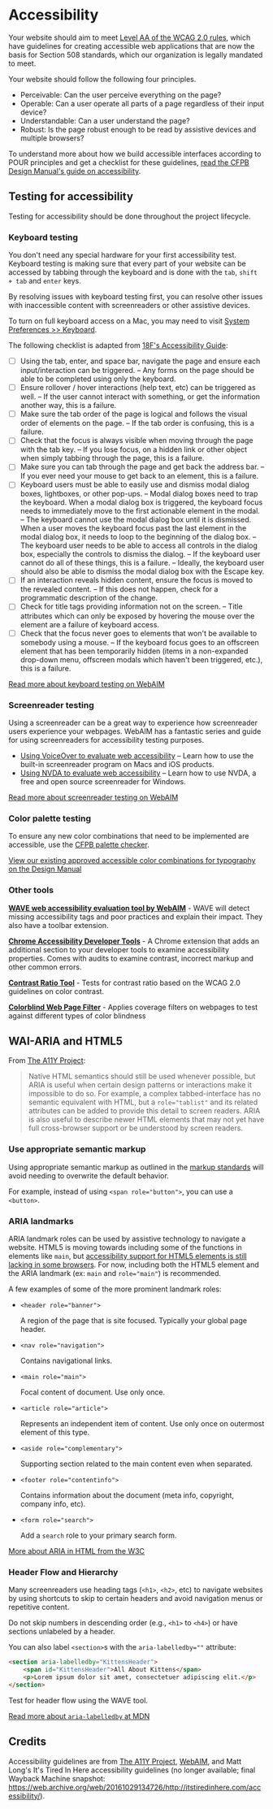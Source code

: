 # Accessibility

Your website should aim to meet
[Level AA of the WCAG 2.0 rules](https://www.w3.org/TR/WCAG/),
which have guidelines for creating accessible web applications
that are now the basis for Section 508 standards,
which our organization is legally mandated to meet.

Your website should follow the following four principles.

- Perceivable: Can the user perceive everything on the page?
- Operable: Can a user operate all parts of a page regardless of their input device?
- Understandable: Can a user understand the page?
- Robust: Is the page robust enough to be read by assistive devices and multiple browsers?

To understand more about how we build accessible interfaces according to
POUR principles and get a checklist for these guidelines,
[read the CFPB Design Manual's guide on accessibility](https://cfpb.github.io/design-manual/best-practices/accessibility-best-practices).


## Testing for accessibility

Testing for accessibility should be done throughout the project lifecycle.

### Keyboard testing

You don't need any special hardware for your first accessibility test.
Keyboard testing is making sure that every part of your website
can be accessed by tabbing through the keyboard and
is done with the `tab`, `shift + tab` and `enter` keys.

By resolving issues with keyboard testing first, you can resolve other issues
with inaccessible content with screenreaders or other assistive devices.

To turn on full keyboard access on a Mac, you may need to visit
[System Preferences >> Keyboard](https://raw.githubusercontent.com/cfpb/development/master/img/enable-keyboard-access.png).

The following checklist is adapted from
[18F's Accessibility Guide](https://pages.18f.gov/accessibility/keyboard/):

- [ ] Using the tab, enter, and space bar, navigate the page and ensure each input/interaction can be triggered.
    – Any forms on the page should be able to be completed using only the keyboard.
- [ ] Ensure rollover / hover interactions (help text, etc) can be triggered as well.
  – If the user cannot interact with something,
  or get the information another way, this is a failure.
- [ ] Make sure the tab order of the page is logical and follows the visual order of elements on the page.
  – If the tab order is confusing, this is a failure.
- [ ] Check that the focus is always visible when moving through the page with the tab key.
  – If you lose focus, on a hidden link or other object when simply tabbing through the page, this is a failure.
- [ ] Make sure you can tab through the page and get back the address bar.
  – If you ever need your mouse to get back to an element, this is a failure.
- [ ] Keyboard users must be able to easily use and dismiss modal dialog boxes, lightboxes, or other pop-ups.
  – Modal dialog boxes need to trap the keyboard. When a modal dialog box is triggered, the keyboard focus needs to immediately move to the first actionable element in the modal.
  – The keyboard cannot use the modal dialog box until it is dismissed. When a user moves the keyboard focus past the last element in the modal dialog box, it needs to loop to the beginning of the dialog box.
  – The keyboard user needs to be able to access all controls in the dialog box, especially the controls to dismiss the dialog.
  – If the keyboard user cannot do all of these things, this is a failure.
  – Ideally, the keyboard user should also be able to dismiss the modal dialog box with the Escape key.
- [ ] If an interaction reveals hidden content, ensure the focus is moved to the revealed content.
  – If this does not happen, check for a programmatic description of the change.
- [ ] Check for title tags providing information not on the screen.
  – Title attributes which can only be exposed by hovering the mouse over the element are a failure of keyboard access.
- [ ] Check that the focus never goes to elements that won't be available to somebody using a mouse.
  – If the keyboard focus goes to an offscreen element that has been temporarily hidden (items in a non-expanded drop-down menu, offscreen modals which haven't been triggered, etc.), this is a failure.

[Read more about keyboard testing on WebAIM](https://webaim.org/techniques/keyboard/)


### Screenreader testing

Using a screenreader can be a great way to experience how screenreader users experience your webpages.
WebAIM has a fantastic series and guide for using screenreaders for accessibility testing purposes.

- [Using VoiceOver to evaluate web accessibility](https://webaim.org/articles/voiceover/) – Learn how to use the built-in screenreader program on Macs and iOS products.
- [Using NVDA to evaluate web accessibility](https://webaim.org/articles/nvda/) – Learn how to use NVDA, a free and open source screenreader for Windows.

[Read more about screenreader testing on WebAIM](https://webaim.org/articles/screenreader_testing/)

### Color palette testing

To ensure any new color combinations that need to be implemented are accessible, use the [CFPB palette checker](https://accessibility.oit.ncsu.edu/tools/color-contrast/accessible-color-palette.php?&colors=1e9642,20aa3f,66c368,addc91,c7e5b3,e2efd8,005e5d,257675,579695,89b6b5,b4d2d1,d4e7e6,0050b4,0072ce,4497dc,7eb7e8,afd2f2,d6e8fa,002d72,254b87,5674a3,889cc0,b3c0d9,d3daeb,a01b68,b4267a,c55998,d486b2,e3b2cc,f0d8e2,b63014,d14124,dd735d,e79e8e,f0c3b8,f7e0d9,dc731c,ff9e1b,ffb858,ffce8d,ffe1b9,fff0dd,745745,8a6c57,a18573,baa496,d3c5bc,e7ddd7,101820,43484e,5a5d61,75787b,919395,b4b5b6,d2d3d5,e7e8e9,f7f8f9,ffffff&level=AA).

[View our existing approved accessible color combinations for typography on the Design Manual](https://cfpb.github.io/design-manual/brand-guidelines/typography.html#type-accessibility)


### Other tools

**[WAVE web accessibility evaluation tool by WebAIM](https://wave.webaim.org/)** -
WAVE will detect missing accessibility tags and poor practices and explain their impact.
They also have a toolbar extension.

**[Chrome Accessibility Developer Tools](https://chrome.google.com/webstore/detail/accessibility-developer-t/fpkknkljclfencbdbgkenhalefipecmb?hl=en)** -
A Chrome extension that adds an additional section to your developer tools
to examine accessibility properties.
Comes with audits to examine contrast, incorrect markup and other common errors.

**[Contrast Ratio Tool](https://leaverou.github.io/contrast-ratio/)** -
Tests for contrast ratio based on the WCAG 2.0 guidelines on color contrast.

**[Colorblind Web Page Filter](https://colorfilter.wickline.org/)** -
Applies coverage filters on webpages to test against different types of color blindness


## WAI-ARIA and HTML5
From [The A11Y Project](https://a11yproject.com/posts/getting-started-aria/):

> Native HTML semantics should still be used whenever possible,
> but ARIA is useful when certain design patterns
> or interactions make it impossible to do so.
> For example, a complex tabbed-interface has no semantic equivalent with HTML,
> but a `role="tablist"` and its related attributes can be added
> to provide this detail to screen readers.
> ARIA is also useful to describe newer HTML elements that may not yet
> have full cross-browser support or be understood by screen readers.

### Use appropriate semantic markup

Using appropriate semantic markup as outlined in the
[markup standards](../standards/markup.md)
will avoid needing to overwrite the default behavior.

For example, instead of using `<span role="button">`, you can use a `<button>`.

### ARIA landmarks

ARIA landmark roles can be used by assistive technology to navigate a website.
HTML5 is moving towards including some of the functions in elements like `main`,
but [accessibility support for HTML5 elements is still lacking in some browsers](http://www.html5accessibility.com/).
For now, including both the HTML5 element and the ARIA landmark
(ex: `main` and `role="main"`)
is recommended.

A few examples of some of the more prominent landmark roles:

- `<header role="banner">`

  A region of the page that is site focused. Typically your global page header.
- `<nav role="navigation">`

  Contains navigational links.
- `<main role="main">`

  Focal content of document. Use only once.
- `<article role="article">`

  Represents an independent item of content. Use only once on outermost element of this type.
- `<aside role="complementary">`

  Supporting section related to the main content even when separated.
- `<footer role="contentinfo">`

  Contains information about the document (meta info, copyright, company info, etc).
- `<form role="search">`

  Add a `search` role to your primary search form.

[More about ARIA in HTML from the W3C](https://www.w3.org/TR/aria-in-html/)

### Header Flow and Hierarchy

Many screenreaders use heading tags (`<h1>`, `<h2>`, etc) to navigate websites
by using shortcuts to skip to certain headers and avoid navigation menus or repetitive content.

Do not skip numbers in descending order (e.g., `<h1>` to `<h4>`) or
have sections unlabeled by a header.

You can also label `<section>`s with the `aria-labelledby=""` attribute:

``` html
<section aria-labelledby="KittensHeader">
    <span id="KittensHeader">All About Kittens</span>
    <p>Lorem ipsum dolor sit amet, consectetuer adipiscing elit.</p>
</section>
```

Test for header flow using the WAVE tool.

[Read more about `aria-labelledby` at MDN](https://developer.mozilla.org/en-US/docs/Web/Accessibility/ARIA/ARIA_Techniques/Using_the_aria-labelledby_attribute)


## Credits

Accessibility guidelines are from [The A11Y Project](https://a11yproject.org/),
[WebAIM](https://webaim.org/), and Matt Long's It's Tired In Here accessibility
guidelines (no longer available; final Wayback Machine snapshot:
https://web.archive.org/web/20161029134726/http://itstiredinhere.com/accessibility/).

